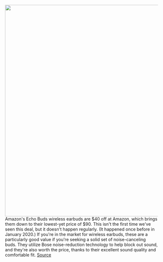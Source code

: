 <img src='https://cdn.vox-cdn.com/thumbor/BN6NEA95KzgtDq3BWVKCcOlnuFE=/0x0:2040x1360/1200x800/filters:focal(857x517:1183x843)/cdn.vox-cdn.com/uploads/chorus_image/image/67321252/cwelch_191028_3746_0006.0.jpg' width='700px' /><br/>
Amazon's Echo Buds wireless earbuds are $40 off at Amazon, which brings them down to their lowest-yet price of $90. This isn't the first time we've seen this deal, but it doesn't happen regularly. (It happened once before in January 2020.) If you're in the market for wireless earbuds, these are a particularly good value if you're seeking a solid set of noise-canceling buds. They utilize Bose noise-reduction technology to help block out sound, and they're also worth the price, thanks to their excellent sound quality and comfortable fit.
<a href='https://www.theverge.com/good-deals/2020/8/31/21408886/amazon-echo-buds-wireless-earbuds-control-ultimate-edition-steam-google-home-max-speaker-deal-sale'> Source <a/>